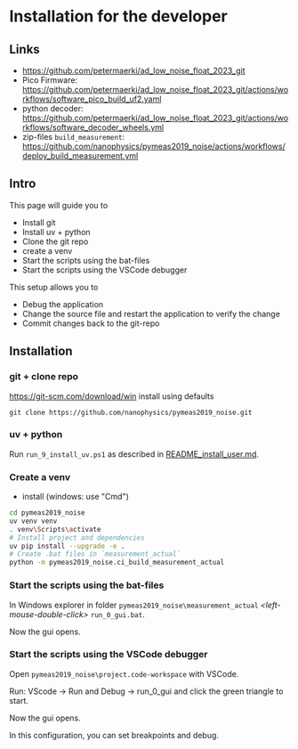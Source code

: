 # Installation for the developer

## Links

* https://github.com/petermaerki/ad_low_noise_float_2023_git
* Pico Firmware: https://github.com/petermaerki/ad_low_noise_float_2023_git/actions/workflows/software_pico_build_uf2.yaml
* python decoder: https://github.com/petermaerki/ad_low_noise_float_2023_git/actions/workflows/software_decoder_wheels.yml
* zip-files `build_measurement`: https://github.com/nanophysics/pymeas2019_noise/actions/workflows/deploy_build_measurement.yml

## Intro

This page will guide you to
* Install git
* Install uv + python
* Clone the git repo
* create a venv
* Start the scripts using the bat-files
* Start the scripts using the VSCode debugger

This setup allows you to
* Debug the application
* Change the source file and restart the application to verify the change
* Commit changes back to the git-repo

## Installation

### git + clone repo

https://git-scm.com/download/win
install using defaults

`git clone https://github.com/nanophysics/pymeas2019_noise.git`

### uv + python

Run `run_9_install_uv.ps1` as described in [README_install_user.md](README_install_user.md).

### Create a venv

* install (windows: use "Cmd")

```bash
cd pymeas2019_noise
uv venv venv
. venv\Scripts\activate
# Install project and dependencies
uv pip install --upgrade -e .
# Create .bat files in `measurement_actual`
python -m pymeas2019_noise.ci_build_measurement_actual
```

### Start the scripts using the bat-files

In Windows explorer in folder `pymeas2019_noise\measurement_actual` *\<left-mouse-double-click\>* `run_0_gui.bat`.

Now the gui opens.

### Start the scripts using the VSCode debugger

Open `pymeas2019_noise\project.code-workspace` with VSCode.

Run: VScode -> Run and Debug -> run_0_gui and click the green triangle to start.

Now the gui opens.

In this configuration, you can set breakpoints and debug.
